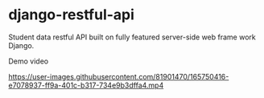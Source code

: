 # django-restful-api
Student data restful API built on fully featured server-side web frame work Django.

Demo video


https://user-images.githubusercontent.com/81901470/165750416-e7078937-ff9a-401c-b317-734e9b3dffa4.mp4

